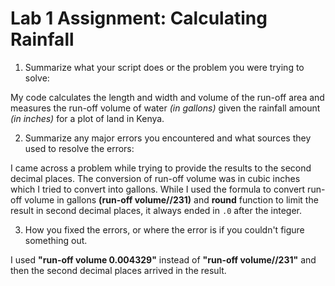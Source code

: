 # Lab 1 Assignment: Calculating Rainfall

1. Summarize what your script does or the problem you were trying to solve:

My code calculates the length and width and volume of the run-off area and measures the run-off volume of water *(in gallons)* given the rainfall amount *(in inches)* for a plot of land in Kenya.

2. Summarize any major errors you encountered and what sources they used to resolve the errors:

I came across a problem while trying to provide the results to the second decimal places. The conversion of run-off volume was in cubic inches which I tried to convert into gallons. While I used the formula to convert run-off volume in gallons **(run-off volume//231)** and **round** function to limit the result in second decimal places, it always ended in `.0` after the integer.

3. How you fixed the errors, or where the error is if you couldn't figure something out.

I used **"run-off volume 0.004329"** instead of **"run-off volume//231"** and then the second decimal places arrived in the result.
